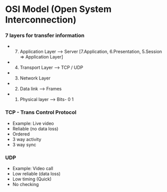 # OSI Model (Open System Interconnection)


### 7 layers for transfer information
- 7) Application Layer --> Server [7.Application, 6.Presentation, 5.Session => Application Layer]
- 4) Transport Layer --> TCP / UDP
- 3) Network Layer 
- 2) Data link --> Frames
- 1) Physical layer --> Bits- 0 1

### TCP - Trans Control Protocol
- Example: Live video
- Reliable (no data loss)
- Ordered
- 3 way activity
- 3 way sync

### UDP 
- Example: Video call
- Low reliable (data loss)
- Low timing (Quick)
- No checking